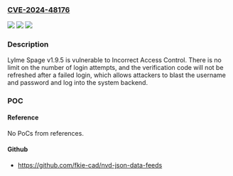 ### [CVE-2024-48176](https://cve.mitre.org/cgi-bin/cvename.cgi?name=CVE-2024-48176)
![](https://img.shields.io/static/v1?label=Product&message=n%2Fa&color=blue)
![](https://img.shields.io/static/v1?label=Version&message=n%2Fa&color=blue)
![](https://img.shields.io/static/v1?label=Vulnerability&message=n%2Fa&color=brighgreen)

### Description

Lylme Spage v1.9.5 is vulnerable to Incorrect Access Control. There is no limit on the number of login attempts, and the verification code will not be refreshed after a failed login, which allows attackers to blast the username and password and log into the system backend.

### POC

#### Reference
No PoCs from references.

#### Github
- https://github.com/fkie-cad/nvd-json-data-feeds

